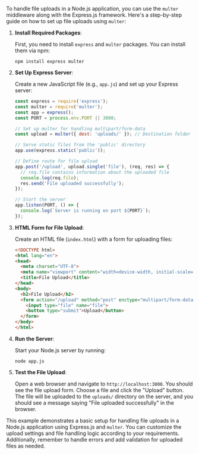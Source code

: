 To handle file uploads in a Node.js application, you can use the `multer` middleware along with the Express.js framework. Here's a step-by-step guide on how to set up file uploads using `multer`:

1. **Install Required Packages**:
   
   First, you need to install `express` and `multer` packages. You can install them via npm:

   ```
   npm install express multer
   ```

2. **Set Up Express Server**:
   
   Create a new JavaScript file (e.g., `app.js`) and set up your Express server:

   ```javascript
   const express = require('express');
   const multer = require('multer');
   const app = express();
   const PORT = process.env.PORT || 3000;

   // Set up multer for handling multipart/form-data
   const upload = multer({ dest: 'uploads/' }); // Destination folder for uploaded files

   // Serve static files from the 'public' directory
   app.use(express.static('public'));

   // Define route for file upload
   app.post('/upload', upload.single('file'), (req, res) => {
     // req.file contains information about the uploaded file
     console.log(req.file);
     res.send('File uploaded successfully');
   });

   // Start the server
   app.listen(PORT, () => {
     console.log(`Server is running on port ${PORT}`);
   });
   ```

3. **HTML Form for File Upload**:

   Create an HTML file (`index.html`) with a form for uploading files:

   ```html
   <!DOCTYPE html>
   <html lang="en">
   <head>
     <meta charset="UTF-8">
     <meta name="viewport" content="width=device-width, initial-scale=1.0">
     <title>File Upload</title>
   </head>
   <body>
     <h2>File Upload</h2>
     <form action="/upload" method="post" enctype="multipart/form-data">
       <input type="file" name="file">
       <button type="submit">Upload</button>
     </form>
   </body>
   </html>
   ```

4. **Run the Server**:

   Start your Node.js server by running:

   ```
   node app.js
   ```

5. **Test the File Upload**:

   Open a web browser and navigate to `http://localhost:3000`. You should see the file upload form. Choose a file and click the "Upload" button. The file will be uploaded to the `uploads/` directory on the server, and you should see a message saying "File uploaded successfully" in the browser.

This example demonstrates a basic setup for handling file uploads in a Node.js application using Express.js and `multer`. You can customize the upload settings and file handling logic according to your requirements. Additionally, remember to handle errors and add validation for uploaded files as needed.